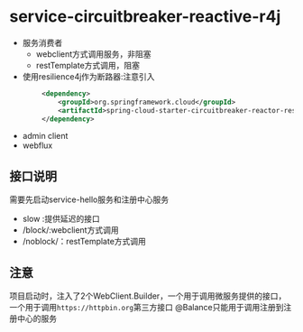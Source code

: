 # service-circuitbreaker-reactive-r4j
- 服务消费者
    - webclient方式调用服务，非阻塞
    - restTemplate方式调用，阻塞
- 使用resilience4j作为断路器:注意引入

```xml
        <dependency>
            <groupId>org.springframework.cloud</groupId>
            <artifactId>spring-cloud-starter-circuitbreaker-reactor-resilience4j</artifactId>
        </dependency>
```
- admin client 
- webflux

## 接口说明
需要先启动service-hello服务和注册中心服务
- slow :提供延迟的接口
- /block/:webclient方式调用
- /noblock/：restTemplate方式调用

## 注意
项目启动时，注入了2个WebClient.Builder，一个用于调用微服务提供的接口，一个用于调用`https://httpbin.org`第三方接口
@Balance只能用于调用注册到注册中心的服务

